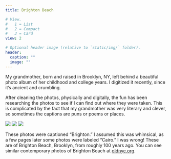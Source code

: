 ```yaml
---
title: Brighton Beach

# View.
#   1 = List
#   2 = Compact
#   3 = Card
view: 2

# Optional header image (relative to `static/img/` folder).
header:  
  caption: ""
  image: ""
---
```


My grandmother, born and raised in Brooklyn, NY, left behind a beautiful photo album of her childhood and college years. I digitized it recently, since it’s ancient and crumbling.

After cleaning the photos, physically and digitally, the fun has been researching the photos to see if I can find out where they were taken. This is complicated by the fact that my grandmother was very literary and clever, so sometimes the captions are puns or poems or places.

![](/uploads/elinor/brighton1.png)
![](/uploads/elinor/brighton2.png)
![](/uploads/elinor/brighton3.png)

These photos were captioned “Brighton.” I assumed this was whimsical, as a few pages later some photos were labeled “Cairo.” I was wrong! These are of Brighton Beach, Brooklyn, from roughly 100 years ago. You can see similar contemporary photos of Brighton Beach at [oldnyc.org](https://www.oldnyc.org/). 
